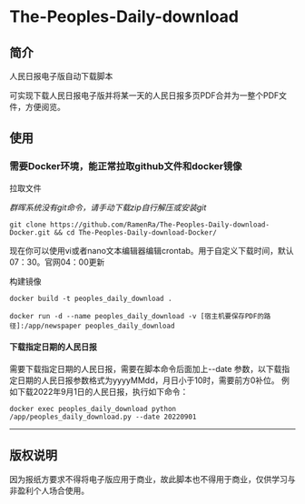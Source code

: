 # The-Peoples-Daily-download

## 简介
人民日报电子版自动下载脚本

可实现下载人民日报电子版并将某一天的人民日报多页PDF合并为一整个PDF文件，方便阅览。

## 使用

### 需要Docker环境，能正常拉取github文件和docker镜像

拉取文件

*群晖系统没有git命令，请手动下载zip自行解压或安装git*
```
git clone https://github.com/RamenRa/The-Peoples-Daily-download-Docker.git && cd The-Peoples-Daily-download-Docker/
```
现在你可以使用vi或者nano文本编辑器编辑crontab。用于自定义下载时间，默认07：30。官网04：00更新

构建镜像
```
docker build -t peoples_daily_download .

docker run -d --name peoples_daily_download -v [宿主机要保存PDF的路径]:/app/newspaper peoples_daily_download
```

#### 下载指定日期的人民日报

需要下载指定日期的人民日报，需要在脚本命令后面加上--date 参数，以下载指定日期的人民日报参数格式为yyyyMMdd，月日小于10时，需要前方0补位。
例如下载2022年9月1日的人民日报，执行如下命令：
```shell
docker exec peoples_daily_download python /app/peoples_daily_download.py --date 20220901
```

--------------------------

## 版权说明
因为报纸方要求不得将电子版应用于商业，故此脚本也不得用于商业，仅供学习与非盈利个人场合使用。


